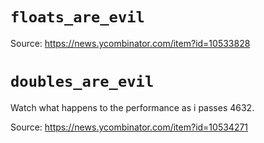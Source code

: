 # `floats_are_evil`

Source: https://news.ycombinator.com/item?id=10533828

# `doubles_are_evil`

Watch what happens to the performance as i passes 4632.

Source: https://news.ycombinator.com/item?id=10534271

